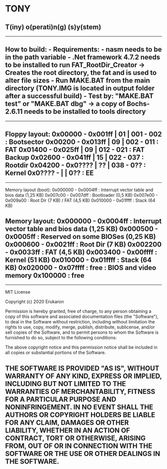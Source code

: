 # TONY
 T(iny) o(perati)n(g) (s)y(stem)
-------------------------------------------------

-------------------------------------------------
How to build:
    - Requirements:
        - nasm needs to be in the path variable
        - .Net framework 4.7.2 needs to be installed to run FAT_RootDir_Creator -> Creates the root directory, the fat and is used to alter file sizes
    - Run MAKE.BAT from the main directory (TONY.IMG is located in output folder after a successful build)
    - Test by: "MAKE.BAT test" or "MAKE.BAT dbg" -> a copy of Bochs-2.6.11 needs to be installed to tools directory
-------------------------------------------------

-------------------------------------------------
Floppy layout:
0x00000 - 0x001ff | 01 | 001 - 002 : Bootsector
0x00200 - 0x013ff | 09 | 002 - 011 : FAT
0x01400 - 0x025ff | 09 | 012 - 021 : FAT Backup
0x02600 - 0x041ff | 15 | 022 - 037 : Rootdir
0x04200 - 0x0???? | ?? | 038 - 0?? : Kernel
0x0???? -         |    | 0??       : EE
-------------------------------------------------

-------------------------------------------------
Memory layout (boot):
0x000000 - 0x0004ff : Interrupt vector table and bios data (1,25 KB)
0x007c00 - 0x007dff : Bootloader (0,5 KB)
0x007e00 - 0x009a00 : Root Dir (7 KB) / FAT (4,5 KB)
0x010000 - 0x01ffff : Stack (64 KB)

Memory layout:
0x000000 - 0x0004ff : Interrupt vector table and bios data (1,25 KB)
0x000500 - 0x0005ff : Reserved on some BIOSes (0,25 KB)
0x000600 - 0x0021ff : Root Dir (7 KB)
0x002200 - 0x0033ff : FAT (4,5 KB)
0x003400 - 0x00ffff : Kernel (51 KB)
0x010000 - 0x01ffff : Stack (64 KB)
0x020000 - 0x07ffff : free
                    : BIOS and video memory
0x100000            : free
-------------------------------------------------

-------------------------------------------------
MIT License

Copyright (c) 2020 Erukaron

Permission is hereby granted, free of charge, to any person obtaining a copy
of this software and associated documentation files (the "Software"), to deal
in the Software without restriction, including without limitation the rights
to use, copy, modify, merge, publish, distribute, sublicense, and/or sell
copies of the Software, and to permit persons to whom the Software is
furnished to do so, subject to the following conditions:

The above copyright notice and this permission notice shall be included in all
copies or substantial portions of the Software.

THE SOFTWARE IS PROVIDED "AS IS", WITHOUT WARRANTY OF ANY KIND, EXPRESS OR
IMPLIED, INCLUDING BUT NOT LIMITED TO THE WARRANTIES OF MERCHANTABILITY,
FITNESS FOR A PARTICULAR PURPOSE AND NONINFRINGEMENT. IN NO EVENT SHALL THE
AUTHORS OR COPYRIGHT HOLDERS BE LIABLE FOR ANY CLAIM, DAMAGES OR OTHER
LIABILITY, WHETHER IN AN ACTION OF CONTRACT, TORT OR OTHERWISE, ARISING FROM,
OUT OF OR IN CONNECTION WITH THE SOFTWARE OR THE USE OR OTHER DEALINGS IN THE
SOFTWARE.
-------------------------------------------------

